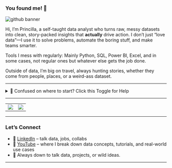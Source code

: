 ### You found me! 👋  
![github banner](https://github.com/user-attachments/assets/be86d225-3a1a-481e-9842-fd35f2908203)

Hi, I’m Princilla, a self-taught data analyst who turns raw, messy datasets into clean, story-packed insights that **actually** drive action. I don’t just “love data”—I use it to solve problems, automate the boring stuff, and make teams smarter.

Tools I mess with regularly:
Mainly Python, SQL, Power BI, Excel, and in some cases, not regular ones  but whatever else gets the job done.

Outside of data, I’m big on travel, always hunting stories, whether they come from people, places, or a weird-ass dataset.

---------

<details>
<summary>🤔 Confused on where to start? Click this Toggle for Help </summary>

**Here is the help you are looking for!:**

1. ⬇️ Scroll down to see my **featured (pinned) projects**
2. 📁 Want to explore more? Click the **Repositories** tab above  
3. 📄 Each repo = 1 project. Inside you'll find a README file — it's like a tour guide for that project.
4. ✅ I label beginner-friendly stuff and write clear instructions, so no need to be a tech wizard.

Still confused? [Ping me on LinkedIn](https://www.linkedin.com/in/princilla-abena-koranteng/) — I got you.

</details>

---

<table>
  <tr>
    <td>
      <img src="https://github-readme-stats.vercel.app/api?username=alairdata&show_icons=true&theme=tokyonight" />
    </td>
    <td>
      <img src="https://github-readme-stats.vercel.app/api/top-langs/?username=alairdata&layout=compact&theme=tokyonight&card_width=500" />
    </td>
  </tr>
</table>

---

### Let’s Connect  
- 🧠 [LinkedIn](https://www.linkedin.com/in/princilla-abena-koranteng/) – talk data, jobs, collabs
- 🎥 [YouTube](https://www.youtube.com/@datawithprincilla)   – where I break down data concepts, tutorials, and real-world use cases
- 📨 Always down to talk data, projects, or wild ideas.

---

<!--
**alairdata/alairdata** is a ✨ _special_ ✨ repository because its `README.md` (this file) appears on your GitHub profile.
-->
